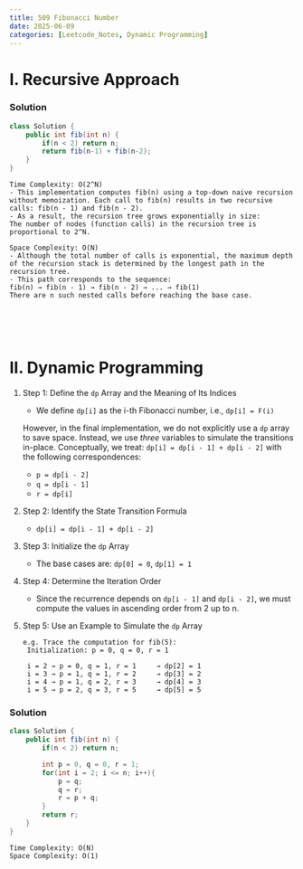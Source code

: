 ```yaml
---
title: 509 Fibonacci Number
date: 2025-06-09
categories: [Leetcode_Notes, Dynamic Programming]
---
```

# I. Recursive Approach
### Solution
```java
class Solution {
    public int fib(int n) {
        if(n < 2) return n;
        return fib(n-1) + fib(n-2);
    }
}
```
```
Time Complexity: O(2^N)
- This implementation computes fib(n) using a top-down naive recursion without memoization. Each call to fib(n) results in two recursive calls: fib(n - 1) and fib(n - 2).
- As a result, the recursion tree grows exponentially in size:
The number of nodes (function calls) in the recursion tree is proportional to 2^N.

Space Complexity: O(N)
- Although the total number of calls is exponential, the maximum depth of the recursion stack is determined by the longest path in the recursion tree.
- This path corresponds to the sequence:
fib(n) → fib(n - 1) → fib(n - 2) → ... → fib(1)
There are n such nested calls before reaching the base case. 
```

<br>
<br>  
<br>

# II. Dynamic Programming
1. Step 1: Define the ```dp``` Array and the Meaning of Its Indices
   - We define ```dp[i]``` as the i-th Fibonacci number, i.e., `dp[i] = F(i)`

    However, in the final implementation, we do not explicitly use a `dp` array to save space. Instead, we use *three* variables to simulate the transitions in-place.
    Conceptually, we treat: `dp[i] = dp[i - 1] + dp[i - 2]` with the following correspondences:   
    - `p = dp[i - 2]`
    - `q = dp[i - 1]`
    - `r = dp[i]`
2. Step 2: Identify the State Transition Formula
    - `dp[i] = dp[i - 1] + dp[i - 2]`
3. Step 3: Initialize the ```dp``` Array
    - The base cases are: `dp[0] = 0`, `dp[1] = 1`
4. Step 4: Determine the Iteration Order 
    - Since the recurrence depends on `dp[i - 1]` and `dp[i - 2]`, we must compute the values in ascending order from 2 up to n.
5. Step 5: Use an Example to Simulate the `dp` Array
   ```
   e.g. Trace the computation for fib(5):
    Initialization: p = 0, q = 0, r = 1

    i = 2 → p = 0, q = 1, r = 1     → dp[2] = 1
    i = 3 → p = 1, q = 1, r = 2     → dp[3] = 2
    i = 4 → p = 1, q = 2, r = 3     → dp[4] = 3
    i = 5 → p = 2, q = 3, r = 5     → dp[5] = 5

### Solution
```java
class Solution {
    public int fib(int n) {
        if(n < 2) return n;

        int p = 0, q = 0, r = 1;
        for(int i = 2; i <= n; i++){
            p = q;
            q = r;
            r = p + q;
        }
        return r;
    }
}
```
```
Time Complexity: O(N)
Space Complexity: O(1)
``` 
